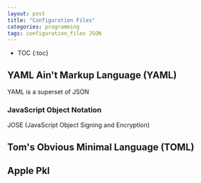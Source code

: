 ```yaml
---
layout: post
title: "Configuration Files"
categories: programming
tags: configuration_files JSON
---
```


* TOC
{:toc}

## YAML Ain't Markup Language (YAML)

YAML is a superset of JSON



### JavaScript Object Notation

JOSE (JavaScript Object Signing and Encryption)



## Tom's Obvious Minimal Language (TOML)



## Apple Pkl


